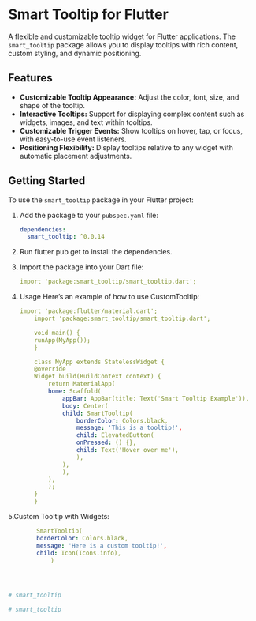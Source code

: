 # Smart Tooltip for Flutter

A flexible and customizable tooltip widget for Flutter applications. The `smart_tooltip` package allows you to display tooltips with rich content, custom styling, and dynamic positioning.

## Features

- **Customizable Tooltip Appearance:** Adjust the color, font, size, and shape of the tooltip.
- **Interactive Tooltips:** Support for displaying complex content such as widgets, images, and text within tooltips.
- **Customizable Trigger Events:** Show tooltips on hover, tap, or focus, with easy-to-use event listeners.
- **Positioning Flexibility:** Display tooltips relative to any widget with automatic placement adjustments.

## Getting Started

To use the `smart_tooltip` package in your Flutter project:

1. Add the package to your `pubspec.yaml` file:

   ```yaml
   dependencies:
     smart_tooltip: ^0.0.14
2. Run flutter pub get to install the dependencies.

3. Import the package into your Dart file:
    ```yaml
    import 'package:smart_tooltip/smart_tooltip.dart';

4. Usage
    Here’s an example of how to use CustomTooltip:
    ```yaml
    import 'package:flutter/material.dart';
        import 'package:smart_tooltip/smart_tooltip.dart';

        void main() {
        runApp(MyApp());
        }

        class MyApp extends StatelessWidget {
        @override
        Widget build(BuildContext context) {
            return MaterialApp(
            home: Scaffold(
                appBar: AppBar(title: Text('Smart Tooltip Example')),
                body: Center(
                child: SmartTooltip(
                    borderColor: Colors.black,
                    message: 'This is a tooltip!',
                    child: ElevatedButton(
                    onPressed: () {},
                    child: Text('Hover over me'),
                    ),
                ),
                ),
            ),
            );
        }
        }

5.Custom Tooltip with Widgets:
```yaml
        SmartTooltip(
        borderColor: Colors.black,
        message: 'Here is a custom tooltip!',
        child: Icon(Icons.info),
            )




#   s m a r t _ t o o l t i p  
 #   s m a r t _ t o o l t i p  
 
